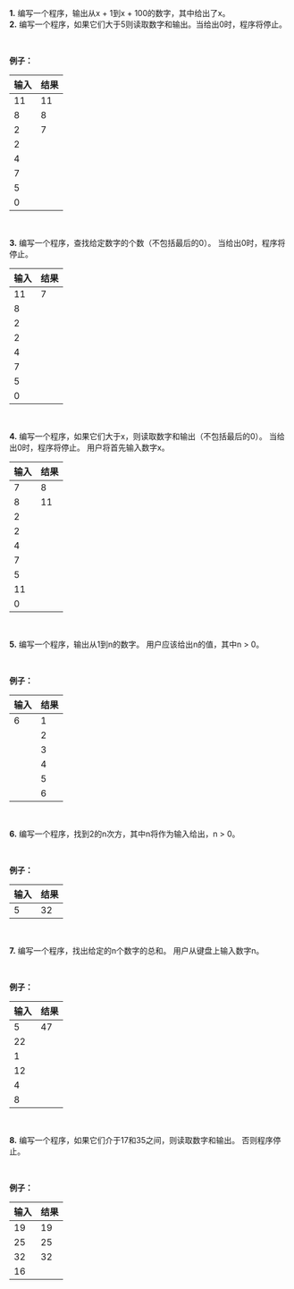 **1.** 编写一个程序，输出从x + 1到x + 100的数字，其中给出了x。
<br>
**2.** 编写一个程序，如果它们大于5则读取数字和输出。当给出0时，程序将停止。

<br>

**例子：**

输入|结果
-|-
11|11
8|8
2|7
2|
4|
7|
5|
0|

<br>

**3.** 编写一个程序，查找给定数字的个数（不包括最后的0）。 当给出0时，程序将停止。

输入|结果
-|-
11|7
8|
2|
2|
4|
7|
5|
0|

<br>

**4.** 编写一个程序，如果它们大于x，则读取数字和输出（不包括最后的0）。 当给出0时，程序将停止。 用户将首先输入数字x。

输入|结果
-|-
7|8
8|11
2|
2|
4|
7|
5|
11|
0|

<br>

**5.** 编写一个程序，输出从1到n的数字。 用户应该给出n的值，其中n > 0。

<br>

**例子：**

输入|结果
-|-
6|1
&nbsp;|2
&nbsp;|3
&nbsp;|4
&nbsp;|5
&nbsp;|6

<br>

**6.** 编写一个程序，找到2的n次方，其中n将作为输入给出，n > 0。

<br>

**例子：**

输入|结果
-|-
5|32

<br>

**7.** 编写一个程序，找出给定的n个数字的总和。 用户从键盘上输入数字n。

<br>

**例子：**

输入|结果
-|-
5|47
22|
1|
12|
4|
8|

<br>

**8.** 编写一个程序，如果它们介于17和35之间，则读取数字和输出。 否则程序停止。

<br>

**例子：**

输入|结果
-|-
19|19
25|25
32|32
16|

